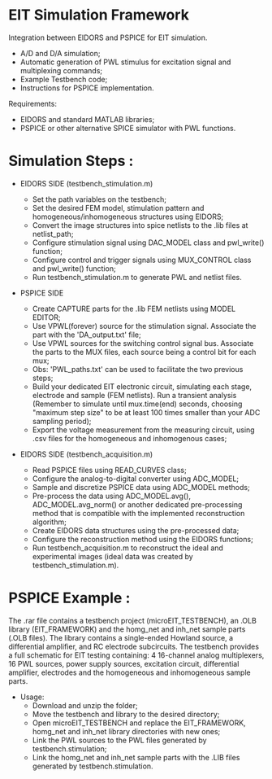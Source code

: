# EIT Simulation Framework

Integration between EIDORS and PSPICE for EIT simulation.

 - A/D and D/A simulation;
 - Automatic generation of PWL stimulus for excitation signal and multiplexing commands;
 - Example Testbench code;
 - Instructions for PSPICE implementation.
 
Requirements: 
- EIDORS and standard MATLAB libraries;
- PSPICE or other alternative SPICE simulator with PWL functions.

# Simulation Steps :

- EIDORS SIDE (testbench_stimulation.m)
  - Set the path variables on the testbench; 
  - Set the desired FEM model, stimulation pattern and homogeneous/inhomogeneous structures using EIDORS;
  - Convert the image structures into spice netlists to the .lib files at netlist_path;
  - Configure stimulation signal using DAC_MODEL class and pwl_write() function;
  - Configure control and trigger signals using MUX_CONTROL class and pwl_write() function;
  - Run testbench_stimulation.m to generate PWL and netlist files. 
  
- PSPICE SIDE
  - Create CAPTURE parts for the .lib FEM netlists using MODEL EDITOR; 
  - Use VPWL(forever) source for the stimulation signal. Associate the part with the 'DA_output.txt' file;
  - Use VPWL sources for the switching control signal bus. Associate the parts to the MUX files, each source being a control bit for each mux;
  - Obs: 'PWL_paths.txt' can be used to facilitate the two previous steps;
  - Build your dedicated EIT electronic circuit, simulating each stage, electrode and sample (FEM netlists). Run a transient analysis (Remember to simulate until mux.time(end) seconds, choosing "maximum step size" to be at least 100 times smaller than your ADC sampling period);
  - Export the voltage measurement from the measuring circuit, using .csv files for the homogeneous and inhomogenous cases;
  
- EIDORS SIDE (testbench_acquisition.m)
  - Read PSPICE files using READ_CURVES class;
  - Configure the analog-to-digital converter using ADC_MODEL;
  - Sample and discretize PSPICE data using ADC_MODEL methods;
  - Pre-process the data using ADC_MODEL.avg(), ADC_MODEL.avg_norm() or another dedicated pre-processing method that is compatible with the implemented reconstruction algorithm;
  - Create EIDORS data structures using the pre-processed data;
  - Configure the reconstruction method using the EIDORS functions;
  - Run testbench_acquisition.m to reconstruct the ideal and experimental images (ideal data was created by testbench_stimulation.m). 

# PSPICE Example :

The .rar file contains a testbench project (microEIT_TESTBENCH), an .OLB library (EIT_FRAMEWORK) and the homg_net and inh_net sample parts (.OLB files). The library contains a single-ended Howland source, a differential amplifier, and RC electrode subcircuits. The testbench provides a full schematic for EIT testing containing: 4 16-channel analog multiplexers, 16 PWL sources, power supply sources, excitation circuit, differential amplifier, electrodes and the homogeneous and inhomogeneous sample parts.

- Usage:
  - Download and unzip the folder;
  - Move the testbench and library to the desired directory;
  - Open microEIT_TESTBENCH and replace the EIT_FRAMEWORK, homg_net and inh_net library directories with new ones;
  - Link the PWL sources to the PWL files generated by testbench.stimulation;
  - Link the homg_net and inh_net sample parts with the .LIB files generated by testbench.stimulation. 
